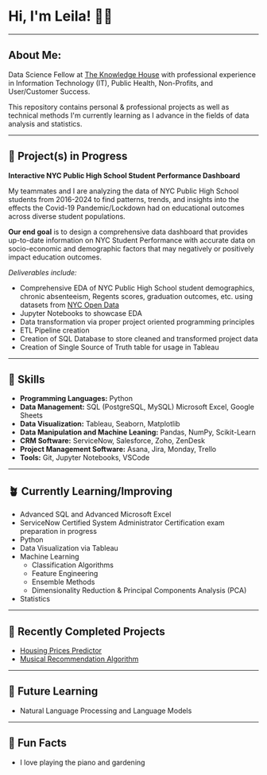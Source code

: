 # Hi, I'm Leila! 👋🏾
___

## About Me: 
Data Science Fellow at [The Knowledge House](https://www.theknowledgehouse.org/technology_fellowship/) with professional experience in Information Technology (IT), Public Health, Non-Profits, and User/Customer Success. 

This repository contains personal & professional projects as well as technical methods I'm currently learning as I advance in the fields of data analysis and statistics.
___
## 🛫 Project(s) in Progress

**Interactive NYC Public High School Student Performance Dashboard**

My teammates and I are analyzing the data of NYC Public High School students from 2016-2024 to find patterns, trends, and insights into the effects the Covid-19 Pandemic/Lockdown had on educational outcomes across diverse student populations.

**Our end goal** is to design a comprehensive data dashboard that provides up-to-date information on NYC Student Performance with accurate data on socio-economic and demographic factors that may negatively or positively impact education outcomes. 

*Deliverables include:*

* Comprehensive EDA of NYC Public High School student demographics, chronic absenteeism, Regents scores, graduation outcomes, etc. using datasets from [NYC Open Data](https://opendata.cityofnewyork.us/)
* Jupyter Notebooks to showcase EDA
* Data transformation via proper project oriented programming principles
* ETL Pipeline creation 
* Creation of SQL Database to store cleaned and transformed project data
* Creation of Single Source of Truth table for usage in Tableau
___
##  🧰 Skills
* **Programming Languages:** Python
* **Data Management:** SQL (PostgreSQL, MySQL) Microsoft Excel, Google Sheets
* **Data Visualization:** Tableau, Seaborn, Matplotlib
* **Data Manipulation and Machine Leaning:** Pandas, NumPy, Scikit-Learn
* **CRM Software:** ServiceNow, Salesforce, Zoho, ZenDesk
* **Project Management Software:** Asana, Jira, Monday, Trello
* **Tools:** Git, Jupyter Notebooks, VSCode
___
## 🪴 Currently Learning/Improving
* Advanced SQL and Advanced Microsoft Excel
* ServiceNow Certified System Administrator Certification exam preparation in progress
* Python
* Data Visualization via Tableau 
* Machine Learning
  * Classification Algorithms
  * Feature Engineering
  * Ensemble Methods
  * Dimensionality Reduction & Principal Components Analysis (PCA)
* Statistics
___
## 🌟 Recently Completed Projects
* [Housing Prices Predictor](https://github.com/thetechleila/Housing-Prices-Predictor)
* [Musical Recommendation Algorithm](https://github.com/thetechleila/Music-Recommendation-Algorithm)
___
## 💫 Future Learning
* Natural Language Processing and Language Models
___
## 🎡 Fun Facts
* I love playing the piano and gardening
